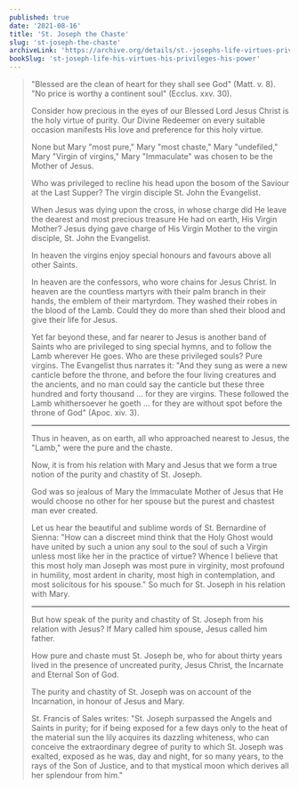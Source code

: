 ```yaml
---
published: true
date: '2021-08-16'
title: 'St. Joseph the Chaste'
slug: 'st-joseph-the-chaste'
archiveLink: 'https://archive.org/details/st.-josephs-life-virtues-privileges-power/page/323?view=theater'
bookSlug: 'st-joseph-life-his-virtues-his-privileges-his-power'
---
```


> "Blessed are the clean of heart for they shall see God" (Matt. v. 8). "No price is worthy a continent soul" (Ecclus. xxv. 30).
>
> Consider how precious in the eyes of our Blessed Lord Jesus Christ is the holy virtue of purity. Our Divine Redeemer on every suitable occasion manifests His love and preference for this holy virtue.
>
> None but Mary "most pure," Mary "most chaste," Mary "undefiled," Mary "Virgin of virgins," Mary "Immaculate" was chosen to be the Mother of Jesus.
>
> Who was privileged to recline his head upon the bosom of the Saviour at the Last Supper? The virgin disciple St. John the Evangelist.
>
> When Jesus was dying upon the cross, in whose charge did He leave the dearest and most precious treasure He had on earth, His Virgin Mother? Jesus dying gave charge of His Virgin Mother to the virgin disciple, St. John the Evangelist.
>
> In heaven the virgins enjoy special honours and favours above all other Saints.
>
> In heaven are the confessors, who wore chains for Jesus Christ. In heaven are the countless martyrs with their palm branch in their hands, the emblem of their martyrdom. They washed their robes in the blood of the Lamb. Could they do more than shed their blood and give their life for Jesus.
>
> Yet far beyond these, and far nearer to Jesus is another band of Saints who are privileged to sing special hymns, and to follow the Lamb wherever He goes. Who are these privileged souls? Pure virgins. The Evangelist thus narrates it: "And they sung as were a new canticle before the throne, and before the four living creatures and the ancients, and no man could say the canticle but these three hundred and forty thousand ... for they are virgins. These followed the Lamb whithersoever he goeth ... for they are without spot before the throne of God" (Apoc. xiv. 3).
>
> ---
>
> Thus in heaven, as on earth, all who approached nearest to Jesus, the "Lamb," were the pure and the chaste.
>
> Now, it is from his relation with Mary and Jesus that we form a true notion of the purity and chastity of St. Joseph.
>
> God was so jealous of Mary the Immaculate Mother of Jesus that He would choose no other for her spouse but the purest and chastest man ever created.
>
> Let us hear the beautiful and sublime words of St. Bernardine of Sienna: "How can a discreet mind think that the Holy Ghost would have united by such a union any soul to the soul of such a Virgin unless most like her in the practice of virtue? Whence I believe that this most holy man Joseph was most pure in virginity, most profound in humility, most ardent in charity, most high in contemplation, and most solicitous for his spouse." So much for St. Joseph in his relation with Mary.
>
> ---
>
> But how speak of the purity and chastity of St. Joseph from his relation with Jesus? If Mary called him spouse, Jesus called him father.
>
> How pure and chaste must St. Joseph be, who for about thirty years lived in the presence of uncreated purity, Jesus Christ, the Incarnate and Eternal Son of God.
>
> The purity and chastity of St. Joseph was on account of the Incarnation, in honour of Jesus and Mary.
>
> St. Francis of Sales writes: "St. Joseph surpassed the Angels and Saints in purity; for if being exposed for a few days only to the heat of the material sun the lily acquires its dazzling whiteness, who can conceive the extraordinary degree of purity to which St. Joseph was exalted, exposed as he was, day and night, for so many years, to the rays of the Son of Justice, and to that mystical moon which derives all her splendour from him."